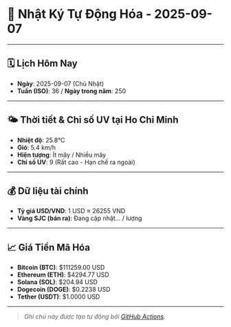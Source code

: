 # 🚀 Nhật Ký Tự Động Hóa - 2025-09-07

---
<!-- CALENDAR-MODULE -->
## 🗓️ Lịch Hôm Nay
- **Ngày**: 2025-09-07 (Chủ Nhật)
- **Tuần (ISO)**: 36 / **Ngày trong năm**: 250

---
<!-- WEATHER-UV-MODULE -->
## 🌤️ Thời tiết & Chỉ số UV tại Ho Chi Minh
- **Nhiệt độ**: 25.8°C
- **Gió**: 5.4 km/h
- **Hiện tượng**: Ít mây / Nhiều mây
- **Chỉ số UV**: 9 (Rất cao - Hạn chế ra ngoài)

---
<!-- FINANCE-MODULE -->
## 💰 Dữ liệu tài chính
- **Tỷ giá USD/VND**: 1 USD ≈ 26255 VND
- **Vàng SJC (bán ra)**: Đang cập nhật... / lượng

---
<!-- CRYPTO-MODULE -->
## 📈 Giá Tiền Mã Hóa
- **Bitcoin (BTC)**: $111259.00 USD
- **Ethereum (ETH)**: $4294.77 USD
- **Solana (SOL)**: $204.94 USD
- **Dogecoin (DOGE)**: $0.2238 USD
- **Tether (USDT)**: $1.0000 USD

---
<!-- FOOTER-MODULE -->
> *Ghi chú này được tạo tự động bởi [GitHub Actions](https://github.com/features/actions).*
